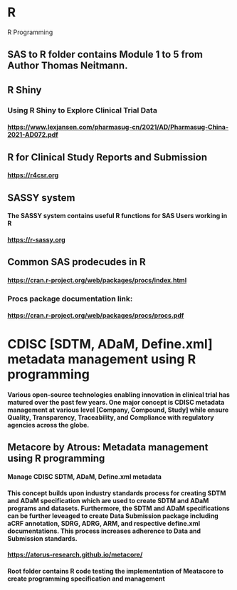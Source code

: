 # R
R Programming

## SAS to R folder contains Module 1 to 5 from Author Thomas Neitmann.

## R Shiny 

### Using R Shiny to Explore Clinical Trial Data
#### https://www.lexjansen.com/pharmasug-cn/2021/AD/Pharmasug-China-2021-AD072.pdf

## R for Clinical Study Reports and Submission
#### https://r4csr.org

## SASSY system
#### The SASSY system contains useful R functions for SAS Users working in R
#### https://r-sassy.org 

## Common SAS prodecudes in R

#### https://cran.r-project.org/web/packages/procs/index.html
### Procs package documentation link: 
#### https://cran.r-project.org/web/packages/procs/procs.pdf

# CDISC [SDTM, ADaM, Define.xml] metadata management using R programming 
#### Various open-source technologies enabling innovation in clinical trial has matured over the past few years. One major concept is CDISC metadata management at various level [Company, Compound, Study] while ensure Quality, Transparency, Traceability, and Compliance with regulatory agencies across the globe.  

## Metacore by Atrous: Metadata management using R programming 
#### Manage CDISC SDTM, ADaM, Define.xml metadata
#### This concept builds upon industry standards process for creating SDTM and ADaM specification which are used to create SDTM and ADaM programs and datasets. Furthermore, the SDTM and ADaM specifications can be further leveaged to create Data Submission package including aCRF annotation, SDRG, ADRG, ARM, and respective define.xml documentations. This process increases adherence to Data and Submission standards. 

#### https://atorus-research.github.io/metacore/ 
#### Root folder contains R code testing the implementation of Meatacore to create programming specification and management

